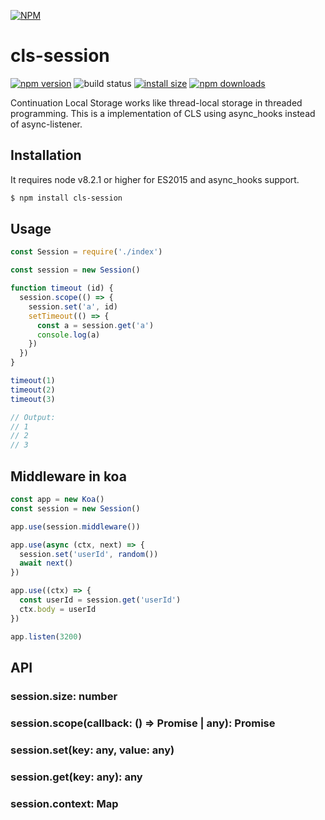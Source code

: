 [![NPM](https://nodei.co/npm/cls-session.png?downloads=true&downloadRank=true&stars=true)](https://nodei.co/npm/cls-session/)

# cls-session

[![npm version](https://img.shields.io/npm/v/cls-session.svg?style=flat-square)](https://www.npmjs.org/package/cls-session)
![build status](https://img.shields.io/github/workflow/status/shfshanyue/cls-session/CLS%20Session%20Test?style=flat-square)
[![install size](https://packagephobia.now.sh/badge?p=cls-session)](https://packagephobia.now.sh/result?p=cls-session)
[![npm downloads](https://img.shields.io/npm/dw/cls-session.svg?style=flat-square)](http://npm-stat.com/charts.html?package=cls-session)

Continuation Local Storage works like thread-local storage in threaded programming. This is a implementation of CLS using async_hooks instead of async-listener.

## Installation

It requires node v8.2.1 or higher for ES2015 and async_hooks support.

``` bash
$ npm install cls-session
```

## Usage

``` js
const Session = require('./index')

const session = new Session()

function timeout (id) {
  session.scope(() => {
    session.set('a', id)
    setTimeout(() => {
      const a = session.get('a')
      console.log(a)
    })
  })
}

timeout(1)
timeout(2)
timeout(3)

// Output:
// 1
// 2
// 3
```

## Middleware in koa

``` js
const app = new Koa()
const session = new Session()

app.use(session.middleware())

app.use(async (ctx, next) => {
  session.set('userId', random())
  await next()
})

app.use((ctx) => {
  const userId = session.get('userId')
  ctx.body = userId
})

app.listen(3200)
```

## API

### session.size: number

### session.scope(callback: () => Promise<any> | any): Promise<any>

### session.set(key: any, value: any)

### session.get(key: any): any

### session.context: Map

